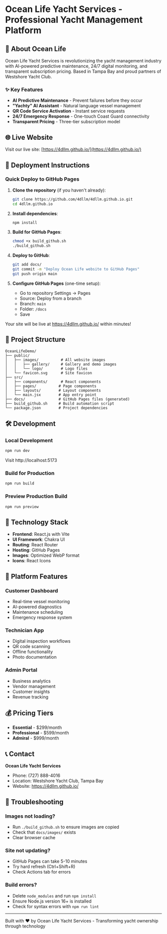 # Ocean Life Yacht Services - Professional Yacht Management Platform

## 🚢 About Ocean Life

Ocean Life Yacht Services is revolutionizing the yacht management industry with AI-powered predictive maintenance, 24/7 digital monitoring, and transparent subscription pricing. Based in Tampa Bay and proud partners of Westshore Yacht Club.

### ✨ Key Features
- **AI Predictive Maintenance** - Prevent failures before they occur
- **"Yachty" AI Assistant** - Natural language vessel management
- **QR Code Service Activation** - Instant service requests
- **24/7 Emergency Response** - One-touch Coast Guard connectivity
- **Transparent Pricing** - Three-tier subscription model

## 🌐 Live Website

Visit our live site: [https://4dllm.github.io/](https://4dllm.github.io/)

## 🚀 Deployment Instructions

### Quick Deploy to GitHub Pages

1. **Clone the repository** (if you haven't already):
   ```bash
   git clone https://github.com/4dllm/4dllm.github.io.git
   cd 4dllm.github.io
   ```

2. **Install dependencies**:
   ```bash
   npm install
   ```

3. **Build for GitHub Pages**:
   ```bash
   chmod +x build_github.sh
   ./build_github.sh
   ```

4. **Deploy to GitHub**:
   ```bash
   git add docs/
   git commit -m "Deploy Ocean Life website to GitHub Pages"
   git push origin main
   ```

5. **Configure GitHub Pages** (one-time setup):
   - Go to repository Settings → Pages
   - Source: Deploy from a branch
   - Branch: `main`
   - Folder: `/docs`
   - Save

Your site will be live at https://4dllm.github.io/ within minutes!

## 📁 Project Structure

```
OceanLifeDemo/
├── public/
│   ├── images/          # All website images
│   │   ├── gallery/     # Gallery and demo images
│   │   └── logo/        # Logo files
│   └── favicon.svg      # Site favicon
├── src/
│   ├── components/      # React components
│   ├── pages/          # Page components
│   ├── layouts/        # Layout components
│   └── main.jsx        # App entry point
├── docs/               # GitHub Pages files (generated)
├── build_github.sh     # Build automation script
└── package.json        # Project dependencies
```

## 🛠️ Development

### Local Development
```bash
npm run dev
```
Visit http://localhost:5173

### Build for Production
```bash
npm run build
```

### Preview Production Build
```bash
npm run preview
```

## 🎨 Technology Stack

- **Frontend**: React.js with Vite
- **UI Framework**: Chakra UI
- **Routing**: React Router
- **Hosting**: GitHub Pages
- **Images**: Optimized WebP format
- **Icons**: React Icons

## 📱 Platform Features

### Customer Dashboard
- Real-time vessel monitoring
- AI-powered diagnostics
- Maintenance scheduling
- Emergency response system

### Technician App
- Digital inspection workflows
- QR code scanning
- Offline functionality
- Photo documentation

### Admin Portal
- Business analytics
- Vendor management
- Customer insights
- Revenue tracking

## 💰 Pricing Tiers

- **Essential** - $299/month
- **Professional** - $599/month
- **Admiral** - $999/month

## 📞 Contact

**Ocean Life Yacht Services**
- Phone: (727) 888-4016
- Location: Westshore Yacht Club, Tampa Bay
- Website: https://4dllm.github.io/

## 🔧 Troubleshooting

### Images not loading?
- Run `./build_github.sh` to ensure images are copied
- Check that `docs/images/` exists
- Clear browser cache

### Site not updating?
- GitHub Pages can take 5-10 minutes
- Try hard refresh (Ctrl+Shift+R)
- Check Actions tab for errors

### Build errors?
- Delete `node_modules` and run `npm install`
- Ensure Node.js version 16+ is installed
- Check for syntax errors with `npm run lint`

---

Built with ❤️ by Ocean Life Yacht Services - Transforming yacht ownership through technology
